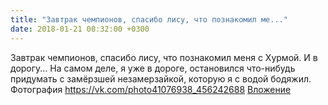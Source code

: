```yaml
---
title: "Завтрак чемпионов, спасибо лису, что познакомил ме..."
date: 2018-01-21 08:32:00 +0300
---
```


Завтрак чемпионов, спасибо лису, что познакомил меня с Хурмой. И в дорогу... На самом деле, я уже в дороге, остановился что-нибудь придумать с замёрзшей незамерзайкой, которую я с водой бодяжил.
Фотография
<a class="vk-attach" href="https://vk.com/photo41076938_456242688">https://vk.com/photo41076938_456242688</a>
<a class="vk-attach" href="https://vk.com/photo41076938_456242688">Вложение</a>
